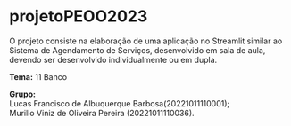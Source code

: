 # projetoPEOO2023
O projeto consiste na elaboração de uma aplicação no Streamlit similar ao Sistema de Agendamento de Serviços, desenvolvido em sala de aula, devendo ser desenvolvido individualmente ou em dupla.

**Tema:** 11 Banco

**Grupo:** <br/>
Lucas Francisco de Albuquerque Barbosa(20221011110001);<br/>
Murillo Viniz de Oliveira Pereira (20221011110036).
